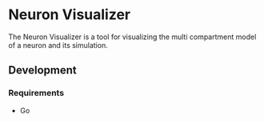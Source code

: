 # Neuron Visualizer
The Neuron Visualizer is a tool for visualizing the multi compartment model of a neuron and its simulation.

## Development
### Requirements
- Go